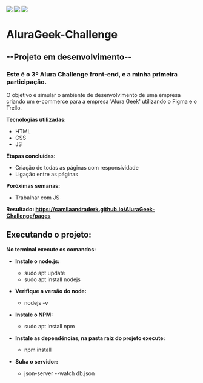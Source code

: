 ![](https://camilaandraderk.github.io/AluraGeek-Challenge/assets/img/Vector-logo.svg)
![](https://camilaandraderk.github.io/AluraGeek-Challenge/assets/img/AluraGeek-alura.svg)
![](https://camilaandraderk.github.io/AluraGeek-Challenge/assets/img/AluraGeek-geek.svg)

# AluraGeek-Challenge

## --Projeto em desenvolvimento--


### Este é o 3º Alura Challenge front-end, e a minha primeira participação.

O objetivo é simular o ambiente de desenvolvimento de uma empresa criando um e-commerce para a empresa 'Alura Geek' utilizando o Figma e o Trello.


**Tecnologias utilizadas:**
- HTML
- CSS
- JS


**Etapas concluídas:**
- Criação de todas as páginas com responsividade
- Ligação entre as páginas

**Poróximas semanas:**
- Trabalhar com JS



**Resultado: https://camilaandraderk.github.io/AluraGeek-Challenge/pages**


## Executando o projeto:
**No terminal execute os comandos:**
- **Instale o node.js:**
  - sudo apt update
  - sudo apt install nodejs

- **Verifique a versão do node:**
  - nodejs -v

- **Instale o NPM:** 
  - sudo apt install npm

- **Instale as dependências, na pasta raiz do projeto execute:**
  - npm install

- **Suba o servidor:**
  - json-server --watch db.json
